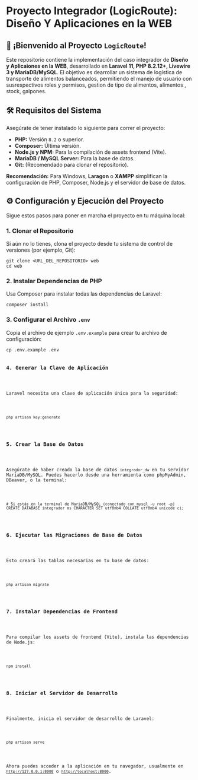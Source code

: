 <!DOCTYPE html>
<html lang="es">
<head>
    <meta charset="UTF-8">
    <meta name="viewport" content="width=device-width, initial-scale=1.0">
</head>
<body>
    <h1>Proyecto Integrador (LogicRoute): Diseño Y Aplicaciones en la WEB</h1>
    <h2><span class="section-icon">🚀</span> ¡Bienvenido al Proyecto <code>LogicRoute</code>!</h2>
    <p>
        Este repositorio contiene la implementación del caso integrador de <strong>Diseño y Aplicaiones en la WEB</strong>, desarrollado en <strong>Laravel 11, PHP 8.2.12+, Livewire 3 y MariaDB/MySQL</strong>. El objetivo es dearrollar un sistema de logística de transporte de alimentos balanceados, permitiendo el manejo de usuario con susrespectivos roles y permisos, gestion de tipo de alimentos, alimentos , stock, galpones.
    </p>
    <h2><span class="section-icon">🛠️</span> Requisitos del Sistema</h2>
    <p>Asegúrate de tener instalado lo siguiente para correr el proyecto:</p>
    <ul>
        <li><strong>PHP:</strong> Versión <code>8.2</code> o superior.</li>
        <li><strong>Composer:</strong> Última versión.</li>
        <li><strong>Node.js y NPM:</strong> Para la compilación de assets frontend (Vite).</li>
        <li><strong>MariaDB / MySQL Server:</strong> Para la base de datos.</li>
        <li><strong>Git:</strong> (Recomendado para clonar el repositorio).</li>
    </ul>
    <div class="highlight note">
        <strong>Recomendación:</strong> Para Windows, <strong>Laragon</strong> o <strong>XAMPP</strong> simplifican la configuración de PHP, Composer, Node.js y el servidor de base de datos.
    </div>
    <h2><span class="section-icon">⚙️</span> Configuración y Ejecución del Proyecto</h2>
    <p>Sigue estos pasos para poner en marcha el proyecto en tu máquina local:</p>
    <h3>1. Clonar el Repositorio</h3>
    <p>Si aún no lo tienes, clona el proyecto desde tu sistema de control de versiones (por ejemplo, Git):</p>
    <pre><code>git clone &lt;URL_DEL_REPOSITORIO&gt; web
cd web</code></pre>
    <h3>2. Instalar Dependencias de PHP</h3>
    <p>Usa Composer para instalar todas las dependencias de Laravel:</p>
    <pre><code>composer install</code></pre>
    <h3>3. Configurar el Archivo <code>.env</code></h3>
    <p>Copia el archivo de ejemplo <code>.env.example</code> para crear tu archivo de configuración:</p>
    <pre><code>cp .env.example .env
    <h3>4. Generar la Clave de Aplicación</h3>
    <p>Laravel necesita una clave de aplicación única para la seguridad:</p>
    <pre><code>php artisan key:generate</code></pre>
    <h3>5. Crear la Base de Datos</h3>
    <p>Asegúrate de haber creado la base de datos <code>integrador_dw</code> en tu servidor MariaDB/MySQL. Puedes hacerlo desde una herramienta como phpMyAdmin, DBeaver, o la terminal:</p>
    <pre><code># Si estás en la terminal de MariaDB/MySQL (conectado con mysql -u root -p)
CREATE DATABASE integrador_ms CHARACTER SET utf8mb4 COLLATE utf8mb4_unicode_ci;</code></pre>
    <h3>6. Ejecutar las Migraciones de Base de Datos</h3>
    <p>Esto creará las tablas necesarias en tu base de datos:</p>
    <pre><code>php artisan migrate</code></pre>
    <h3>7. Instalar Dependencias de Frontend</h3>
    <p>Para compilar los assets de frontend (Vite), instala las dependencias de Node.js:</p>
    <pre><code>npm install</code></pre>
    <h3>8. Iniciar el Servidor de Desarrollo</h3>
    <p>Finalmente, inicia el servidor de desarrollo de Laravel:</p>
    <pre><code>php artisan serve</code></pre>
    <p>Ahora puedes acceder a la aplicación en tu navegador, usualmente en <a href="http://127.0.0.1:8000"><code>http://127.0.0.1:8000</code></a> o <a href="http://localhost:8000"><code>http://localhost:8000</code></a>.</p>

</body>
</html>
